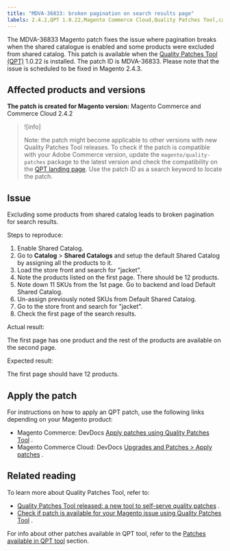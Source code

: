 ```yaml
---
title: "MDVA-36833: broken pagination on search results page"
labels: 2.4.2,QPT 1.0.22,Magento Commerce Cloud,Quality Patches Tool,catalog,pagination,search,shared catalog,support tools
---
```


The MDVA-36833 Magento patch fixes the issue where pagination breaks when the shared catalogue is enabled and some products were excluded from shared catalog. This patch is available when the [Quality Patches Tool (QPT)](https://support.magento.com/hc/en-us/articles/360047139492) 1.0.22 is installed. The patch ID is MDVA-36833. Please note that the issue is scheduled to be fixed in Magento 2.4.3.

## Affected products and versions

 **The patch is created for Magento version:** Magento Commerce and Commerce Cloud 2.4.2

>![info]
>
 >Note: the patch might become applicable to other versions with new Quality Patches Tool releases. To check if the patch is compatible with your Adobe Commerce version, update the `magento/quality-patches` package to the latest version and check the compatibility on the [QPT landing page](https://devdocs.magento.com/quality-patches/tool.html#patch-grid). Use the patch ID as a search keyword to locate the patch.

## Issue

Excluding some products from shared catalog leads to broken pagination for search results.

 <span class="wysiwyg-underline">Steps to reproduce:</span> 

1. Enable Shared Catalog.
1. Go to **Catalog** > **Shared Catalogs** and setup the default Shared Catalog by assigning all the products to it.
1. Load the store front and search for "jacket".
1. Note the products listed on the first page. There should be 12 products.
1. Note down 11 SKUs from the 1st page. Go to backend and load Default Shared Catalog.
1. Un-assign previously noted SKUs from Default Shared Catalog.
1. Go to the store front and search for "jacket".
1. Check the first page of the search results.

 <span class="wysiwyg-underline">Actual result:</span> 

The first page has one product and the rest of the products are available on the second page.

 <span class="wysiwyg-underline">Expected result:</span> 

The first page should have 12 products.

## Apply the patch

For instructions on how to apply an QPT patch, use the following links depending on your Magento product:

* Magento Commerce: DevDocs [Apply patches using Quality Patches Tool](https://devdocs.magento.com/guides/v2.4/comp-mgr/patching/mqp.html) .
* Magento Commerce Cloud: DevDocs [Upgrades and Patches > Apply patches](https://devdocs.magento.com/cloud/project/project-patch.html) .

## Related reading

To learn more about Quality Patches Tool, refer to:

* [Quality Patches Tool released: a new tool to self-serve quality patches](https://support.magento.com/hc/en-us/articles/360047139492) .
* [Check if patch is available for your Magento issue using Quality Patches Tool](https://support.magento.com/hc/en-us/articles/360047125252) .

For info about other patches available in QPT tool, refer to the [Patches available in QPT tool](https://support.magento.com/hc/en-us/sections/360010506631-Patches-available-in-QPT-tool-) section.
